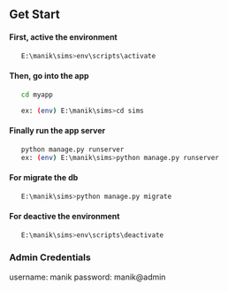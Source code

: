 ## Get Start

#### First, active the environment

```bash
   E:\manik\sims>env\scripts\activate
```

#### Then, go into the app

```bash
   cd myapp

   ex: (env) E:\manik\sims>cd sims
```

#### Finally run the app server

```bash
   python manage.py runserver
   ex: (env) E:\manik\sims>python manage.py runserver
```

#### For migrate the db

```bash
   E:\manik\sims>python manage.py migrate
```

#### For deactive the environment

```bash
   E:\manik\sims>env\scripts\deactivate
```

### Admin Credentials

username: manik
password: manik@admin
